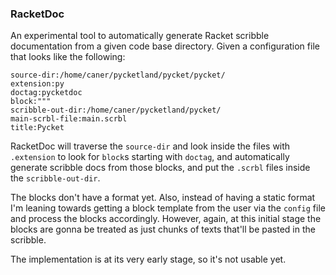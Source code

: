 ### RacketDoc

An experimental tool to automatically generate Racket scribble documentation from a given code base directory. Given a configuration file that looks like the following:

```
source-dir:/home/caner/pycketland/pycket/pycket/
extension:py
doctag:pycketdoc
block:"""
scribble-out-dir:/home/caner/pycketland/pycket/
main-scrbl-file:main.scrbl
title:Pycket
```

RacketDoc will traverse the `source-dir` and look inside the files with `.extension` to look for `block`s starting with `doctag`, and automatically generate scribble docs from those blocks, and put the `.scrbl` files inside the `scribble-out-dir`.

The blocks don't have a format yet. Also, instead of having a static format I'm leaning towards getting a block template from the user via the `config` file and process the blocks accordingly. However, again, at this initial stage the blocks are gonna be treated as just chunks of texts that'll be pasted in the scribble.

The implementation is at its very early stage, so it's not usable yet.